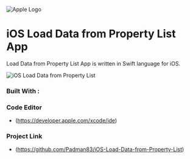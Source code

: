 ![Apple Logo](https://user-images.githubusercontent.com/45048950/73131198-bca1e580-4041-11ea-8f8d-ebfd844f0e64.png) 

# iOS Load Data from Property List App
Load Data from Property List App is written in Swift language for iOS.

![iOS Load Data from Property List](https://user-images.githubusercontent.com/45048950/72957809-ee1b7680-3ddf-11ea-96cf-d75ff92685a3.png)

### Built With :

### Code Editor

* (https://developer.apple.com/xcode/ide)

### Project Link

* (https://github.com/Padman83/iOS-Load-Data-from-Property-List)
